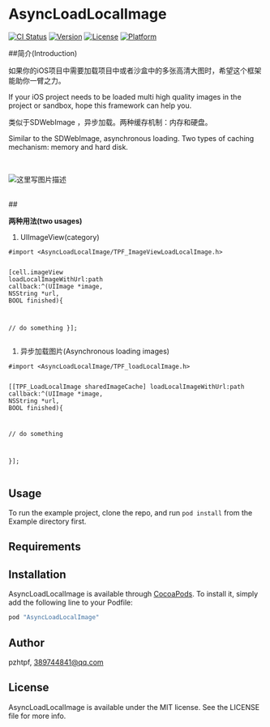 # AsyncLoadLocalImage

[![CI Status](http://img.shields.io/travis/pzhtpf/AsyncLoadLocalImage.svg?style=flat)](https://travis-ci.org/pzhtpf/AsyncLoadLocalImage)
[![Version](https://img.shields.io/cocoapods/v/AsyncLoadLocalImage.svg?style=flat)](http://cocoapods.org/pods/AsyncLoadLocalImage)
[![License](https://img.shields.io/cocoapods/l/AsyncLoadLocalImage.svg?style=flat)](http://cocoapods.org/pods/AsyncLoadLocalImage)
[![Platform](https://img.shields.io/cocoapods/p/AsyncLoadLocalImage.svg?style=flat)](http://cocoapods.org/pods/AsyncLoadLocalImage)

##简介(Introduction)
<p>如果你的iOS项目中需要加载项目中或者沙盒中的多张高清大图时，希望这个框架能助你一臂之力。</p>
<p>If your iOS project needs to be loaded  multi high quality images in the project or sandbox, hope this framework can help you.</p>
<p>类似于SDWebImage ，异步加载。两种缓存机制：内存和硬盘。</p>
<p>Similar to the SDWebImage, asynchronous loading. Two types of caching mechanism: memory and hard disk.</p>
<br/>
<p><img src="http://img.blog.csdn.net/20160331154903426" alt="这里写图片描述" title=""></p>
<br/>
##<p><strong>两种用法(two usages)</strong></p>
<ol>
<li>UIImageView(category)</li>
</ol>
<pre class="prettyprint" name="code"><code class="hljs objectivec has-numbering"><span class="hljs-preprocessor">#import <span class="hljs-title">&lt;AsyncLoadLocalImage/TPF_ImageViewLoadLocalImage.h&gt;</span></span>

[cell<span class="hljs-variable">.imageView</span> loadLocalImageWithUrl:path callback:^(<span class="hljs-built_in">UIImage</span> *image, <span class="hljs-built_in">NSString</span> *url, <span class="hljs-built_in">BOOL</span> finished){

<span class="hljs-comment">// do something</span>
}]; </code><ul class="pre-numbering"></ul></pre>

<ol>
<li>异步加载图片(Asynchronous loading images)</li>
</ol>
<pre class="prettyprint" name="code"><code class="hljs objectivec has-numbering"><span class="hljs-preprocessor">#import <span class="hljs-title">&lt;AsyncLoadLocalImage/TPF_loadLocalImage.h&gt;</span></span>

[[TPF_LoadLocalImage sharedImageCache] loadLocalImageWithUrl:path callback:^(<span class="hljs-built_in">UIImage</span> *image, <span class="hljs-built_in">NSString</span> *url, <span class="hljs-built_in">BOOL</span> finished){

<span class="hljs-comment">// do something</span>

}];</code><ul class="pre-numbering"></ul></pre>

## Usage

To run the example project, clone the repo, and run `pod install` from the Example directory first.

## Requirements

## Installation

AsyncLoadLocalImage is available through [CocoaPods](http://cocoapods.org). To install
it, simply add the following line to your Podfile:

```ruby
pod "AsyncLoadLocalImage"
```

## Author

pzhtpf, 389744841@qq.com

## License

AsyncLoadLocalImage is available under the MIT license. See the LICENSE file for more info.
